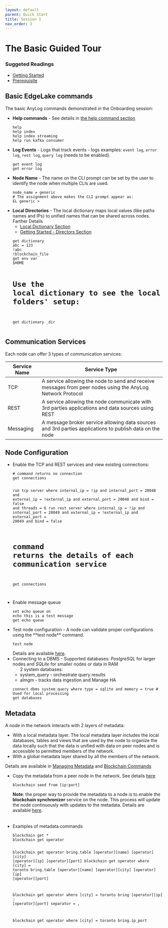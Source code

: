 ```yaml
---
layout: default
parent: Quick Start
title: Session I
nav_order: 3
---
```

# The Basic Guided Tour

### Suggeted Readings
* [Getting Started](..%2Fgetting_started.md)
* [Prerequisite](prerequisite.md)

## Basic EdgeLake commands

The basic AnyLog commands demonstrated in the Onboarding session:

<ul>
    <li><b>Help commands</b> - See details in <a href="https://github.com/AnyLog-co/documentation/blob/master/getting%20started.md#the-help-command" target="blank">the help command section</a>
        <pre class="code-frame"><code class="language-anylog">help
help index
help index streaming
help run kafka consumer</code></pre></li>
    <li><b>Log Events</b> - Logs that track events - logs examples: <code class="language-anylog">event log</code>, 
<code class="language-anylog">error log</code>, <code class="language-anylog">rest log</code>, 
<code class="language-anylog">query log</code> (needs to be enabled).
    <pre class="code-frame"><code class="language-anylog">get event log
get error log</code></pre>
</li>
    <li><b>Node Name</b> - The name on the CLI prompt can be set by the user to identify the node when multiple CLIs are used.
    <pre class="code-frame"><code class="language-anylog">node_name = generic
# The assignment above makes the CLI prompt appear as:
EL generic >
</code></pre>
</li>
    <li><b>Local Directories</b> - The local dictionary maps local values (like paths names and IPs) to unified names that can 
be shared across nodes. Farther Details
    <ul>
        <li><a href="https://github.com/AnyLog-co/documentation/blob/master/dictionary.md#the-local-dictionary" target="_blank">Local Dictionary Section</a></li>
        <li><a href="..%2Fgetting_started.md/#nodes-directory-structure">Getting Started - Directors Section</a></li>
    </ul>
    <pre class="code-frame"><code class="language-anylog">get dictionary
abc = 123
!abc
!blockchain_file
get env var
$HOME

# Use the local dictionary to see the local folders' setup:
get dictionary _dir
</code></pre>
</li>
</ul>


## Communication Services

Each node can offer 3 types of communication services:

| Service Name   | Service Type |
| ------------- | ------------- |
| TCP  | A service allowing the node to send and receive messages from peer nodes using the AnyLog Network Protocol |
| REST  | A service allowing the node communicate with 3rd parties applications and data sources using REST |
| Messaging  | A message broker service allowing data sources and 3rd parties applications to publish data on the node |

## Node Configuration

<ul>
    <li>Enable the TCP and REST services and view existing connections:
<pre class="code-frame"><code class="language-anylog"># command returns no connection
get connections

run tcp server where internal_ip = !ip and internal_port = 20048 and external_ip = !external_ip and external_port = 20048 and bind = false and threads = 6
run rest server where internal_ip = !ip and internal_port = 20049 and external_ip = !external_ip and external_port = 20049 and bind = false

# command returns the details of each communication service
get connections   
</code></pre></li>
    <li>Enable message queue
<pre class="code-frame"><code class="language-anylog">set echo queue on
echo this is a test message
get echo queue
</code></pre>
</li>
    <li>Test node configuration - A node can validate proper configurations using the **test node** command.
<pre class="code-frame"><code class="language-anylog">test node</code></pre>
Details are available <a href="https://github.com/AnyLog-co/documentation/blob/master/test%20commands.md#test-node" target="_blank">here</a>.
</li>
    <li>Connecting to a DBMS - Supported databases: <i>PostgreSQL</i> for larger nodes and <i>SQLite</i> for smaller nodes or data in RAM
        <ul>2 system databases:    
            <li>system_query - orchestrate query results</li>
            <li>almgm - tracks data ingestion and Manage HA</li>
        </ul>
        <pre class="code-frame"><code class="language-anylog">connect dbms system_query where type = sqlite and memory = true # Used for local processing
get databases
</code></pre></li>
</ul>

## Metadata
A node in the network interacts with 2 layers of metadata:
* With a local metadata layer. The local metadata layer includes the local databases, tables and views that are used by the node to organize the data locally such that the data is unified with data on peer nodes and is accessible to permitted members of the network.
* With a global metadata layer shared by all the members of the network.

Details are available in <a href="https://github.com/AnyLog-co/documentation/blob/master//metadata%20management.md#managing-metadata" target="_blank">Managing Metadata</a> 
and <a href="https://github.com/AnyLog-co/documentation/blob/master/blockchain%20commands.md#blockchain-commands" target="_blank">Blockchain Commands</a>

<ul>
    <li>Copy the metadata from a peer node in the network. See details <a href="https://github.com/AnyLog-co/documentation/blob/master/blockchain%20commands.md#blockchain-commands" target="_blank">here</a>
    <pre class="code-frame"><code class="language-anylog">blockchain seed from [ip:port]</code></pre>
<b>Note</b>: the proper way to provide the metadata to a node is to enable the <b>blockchain synchronizer</b> service on the node.  
This process will update the node continuously with updates to the metadata. Details are available <a href="https://github.com/AnyLog-co/documentation/blob/master/background%20processes.md#blockchain-synchronizer" target="_blank">here</a>.</li>
<br/>
<br/>
    <li>Examples of metadata commands
    <pre class="code-frame"><code class="language-anylog">blockchain get *
blockchain get operator

blockchain get operator bring.table [operator][name] [operator][city] [operator][ip]  [operator][port] 
blockchain get operator where [city] = toronto  bring.table [operator][name] [operator][city] [operator][ip]  [operator][port] 

blockchain get operator where [city] = toronto  bring [operator][ip] : [operator][port] separator = ,

blockchain get operator where [city] = toronto  bring.ip_port
</code></pre></li>
</ul>



